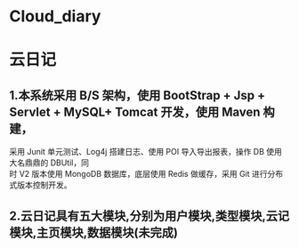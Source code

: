 # Cloud_diary
# 云日记

## 1.本系统采用 B/S 架构，使用 BootStrap + Jsp + Servlet + MySQL+ Tomcat 开发，使用 Maven 构建，  
采用 Junit 单元测试、Log4j 搭建日志、使用 POI 导入导出报表，操作 DB 使用大名鼎鼎的 DBUtil，同  
时 V2 版本使用 MongoDB 数据库，底层使用 Redis 做缓存，采用 Git 进行分布式版本控制开发。  

## 2.云日记具有五大模块,分别为**用户模块**,**类型模块**,**云记模块**,**主页模块**,数据模块(未完成)  

